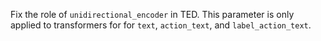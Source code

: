 Fix the role of `unidirectional_encoder` in TED. This parameter is only applied to
transformers for for `text`, `action_text`, and `label_action_text`.